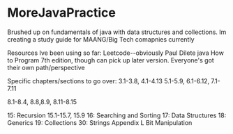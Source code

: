 # MoreJavaPractice
Brushed up on fundamentals of java with data structures and collections. Im creating a study guide for MAANG/Big Tech comapnies currently

Resources Ive been using so far:
Leetcode--obviously
Paul Dilete java How to Program 7th edition, though can pick up later version. Everyone's got their own path/perspective

Specific chapters/sections to go over:
3.1-3.8,
4.1-4.13
5.1-5.9,
6.1-6.12, 
7.1-7.11


8.1-8.4, 8.8,8.9, 8.11-8.15

15: Recursion 15.1-15.7, 15.9 
16: Searching and Sorting 
17: Data Structures
18: Generics 
19: Collections
30: Strings
Appendix L Bit Manipulation

